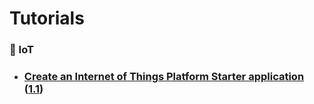 # Tutorials
### :dash: IoT
- ### [Create an Internet of Things Platform Starter application][1] ([1.1])










































[1]: https://developer.ibm.com/tutorials/how-to-create-an-internet-of-things-platform-starter-application/
[1.1]: https://github.com/makramjandar/my/blob/master/Learning/IBM/Tutorials/1.1.ipynb
